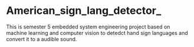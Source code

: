 # American_sign_lang_detector_
This is semester 5 embedded system engineering project based on machine learning and computer vision to detedct hand sign languages and convert it  to a audible sound.
